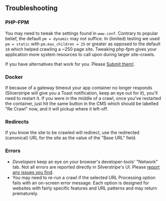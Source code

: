## Troubleshooting

### PHP-FPM

You may need to tweak the settings found in `www.conf`. Contrary to popular belief, the default `pm = dynamic` may not suffice. In (limited) testing we used `pm = static` with `pm.max_children = 25` or greater as opposed to the default `10` which helped crawling a ~250 page site. Tweaking php-fpm gives your application more system resources to call upon during larger site-crawls.

If you have alternatives that work for you. Please [Submit them!](https://github.com/phptek/silverstripe-exodus/issues).

### Docker

If because of a gateway timeout your app container no longer responds (Silverstripe will give you a Toast notification, keep an eye out for it), you'll need to restart it. If you were in the middle of a crawl, once you've restarted the container, just hit the same button in the CMS which should be labelled "Re Crawl" now, and it will pickup where it left-off.

### Redirects

If you know the site to be crawled will redirect, use the redirected (canonical) URL for the site as the value of the "Base URL" field.

### Errors

* _Developers_ keep an eye on your browser's developer-tools' "Network" tab. Not all errors are reported directly in Silverstripe's UI. Please [report any issues you find](https://github.com/phptek/silverstripe-exodus/issues).  
* You may need to re-run a crawl if the selected URL Processing option fails with an on-screen error message. Each option is designed for websites with fairly specific features and URL patterns and may return prematurely.
